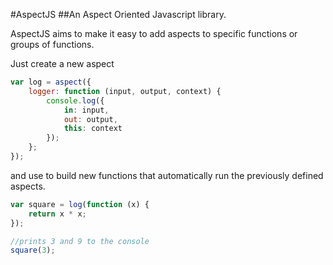 #AspectJS
##An Aspect Oriented Javascript library.

AspectJS aims to make it easy to add aspects to specific functions or groups of functions.

Just create a new aspect
```javascript
var log = aspect({
    logger: function (input, output, context) {
        console.log({
            in: input,
            out: output,
            this: context
        });
    };
});

```
and use to build new functions that automatically run the previously defined aspects.
```javascript
var square = log(function (x) {
    return x * x;
});

//prints 3 and 9 to the console
square(3);
```